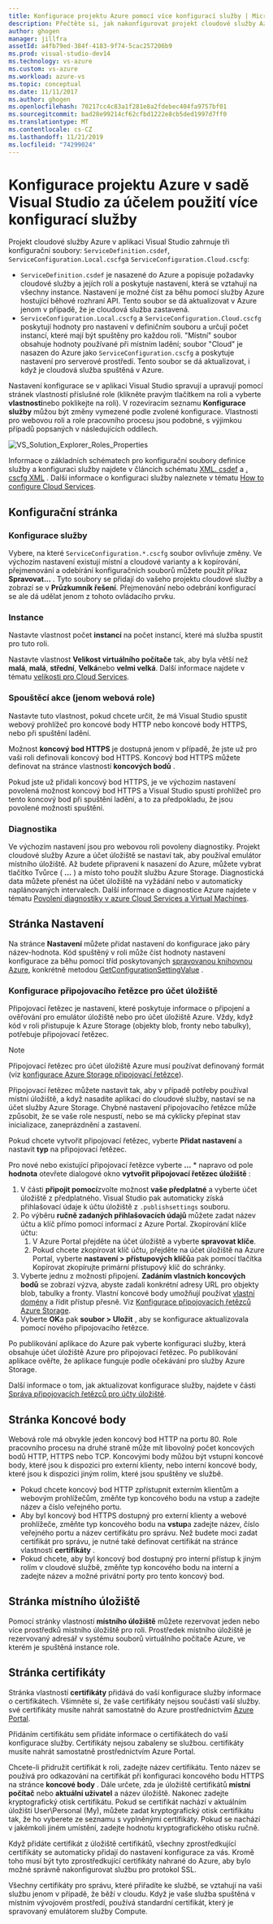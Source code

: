 ```yaml
---
title: Konfigurace projektu Azure pomocí více konfigurací služby | Microsoft Docs
description: Přečtěte si, jak nakonfigurovat projekt cloudové služby Azure změnou souborů ServiceDefinition. csdef, ServiceConfiguration. Local. cscfg a ServiceConfiguration. Cloud. cscfg.
author: ghogen
manager: jillfra
assetId: a4fb79ed-384f-4183-9f74-5cac257206b9
ms.prod: visual-studio-dev14
ms.technology: vs-azure
ms.custom: vs-azure
ms.workload: azure-vs
ms.topic: conceptual
ms.date: 11/11/2017
ms.author: ghogen
ms.openlocfilehash: 70217cc4c83a1f281e8a2fdebec404fa9757bf01
ms.sourcegitcommit: bad28e99214cf62cfbd1222e8cb5ded1997d7ff0
ms.translationtype: MT
ms.contentlocale: cs-CZ
ms.lasthandoff: 11/21/2019
ms.locfileid: "74299024"
---
```

# <a name="configuring-your-azure-project-in-visual-studio-to-use-multiple-service-configurations"></a>Konfigurace projektu Azure v sadě Visual Studio za účelem použití více konfigurací služby

Projekt cloudové služby Azure v aplikaci Visual Studio zahrnuje tři konfigurační soubory: `ServiceDefinition.csdef`, `ServiceConfiguration.Local.cscfg`a `ServiceConfiguration.Cloud.cscfg`:

- `ServiceDefinition.csdef` je nasazené do Azure a popisuje požadavky cloudové služby a jejích rolí a poskytuje nastavení, která se vztahují na všechny instance. Nastavení je možné číst za běhu pomocí služby Azure hostující běhové rozhraní API. Tento soubor se dá aktualizovat v Azure jenom v případě, že je cloudová služba zastavená.
- `ServiceConfiguration.Local.cscfg` a `ServiceConfiguration.Cloud.cscfg` poskytují hodnoty pro nastavení v definičním souboru a určují počet instancí, které mají být spuštěny pro každou roli. "Místní" soubor obsahuje hodnoty používané při místním ladění; soubor "Cloud" je nasazen do Azure jako `ServiceConfiguration.cscfg` a poskytuje nastavení pro serverové prostředí. Tento soubor se dá aktualizovat, i když je cloudová služba spuštěná v Azure.

Nastavení konfigurace se v aplikaci Visual Studio spravují a upravují pomocí stránek vlastností příslušné role (klikněte pravým tlačítkem na roli a vyberte **vlastnosti**nebo poklikejte na roli). V rozevíracím seznamu **Konfigurace služby** můžou být změny vymezené podle zvolené konfigurace. Vlastnosti pro webovou roli a role pracovního procesu jsou podobné, s výjimkou případů popsaných v následujících oddílech.

![VS_Solution_Explorer_Roles_Properties](./media/vs-azure-tools-multiple-services-project-configurations/IC784076.png)

Informace o základních schématech pro konfigurační soubory definice služby a konfiguraci služby najdete v článcích schématu [XML. csdef](/azure/cloud-services/schema-csdef-file) a [. cscfg XML](/azure/cloud-services/schema-cscfg-file) . Další informace o konfiguraci služby naleznete v tématu [How to configure Cloud Services](/azure/cloud-services/cloud-services-how-to-configure-portal).

## <a name="configuration-page"></a>Konfigurační stránka

### <a name="service-configuration"></a>Konfigurace služby

Vybere, na které `ServiceConfiguration.*.cscfg` soubor ovlivňuje změny. Ve výchozím nastavení existují místní a cloudové varianty a k kopírování, přejmenování a odebírání konfiguračních souborů můžete použít příkaz **Spravovat...** . Tyto soubory se přidají do vašeho projektu cloudové služby a zobrazí se v **Průzkumník řešení**. Přejmenování nebo odebrání konfigurací se ale dá udělat jenom z tohoto ovládacího prvku.

### <a name="instances"></a>Instance

Nastavte vlastnost počet **instancí** na počet instancí, které má služba spustit pro tuto roli.

Nastavte vlastnost **Velikost virtuálního počítače** tak, aby byla větší než **malá**, **malá**, **střední**, **Velká**nebo **velmi velká**.  Další informace najdete v tématu [velikosti pro Cloud Services](/azure/cloud-services/cloud-services-sizes-specs).

### <a name="startup-action-web-role-only"></a>Spouštěcí akce (jenom webová role)

Nastavte tuto vlastnost, pokud chcete určit, že má Visual Studio spustit webový prohlížeč pro koncové body HTTP nebo koncové body HTTPS, nebo při spuštění ladění.

Možnost **koncový bod HTTPS** je dostupná jenom v případě, že jste už pro vaši roli definovali koncový bod HTTPS. Koncový bod HTTPS můžete definovat na stránce vlastností **koncových bodů** .

Pokud jste už přidali koncový bod HTTPS, je ve výchozím nastavení povolená možnost koncový bod HTTPS a Visual Studio spustí prohlížeč pro tento koncový bod při spuštění ladění, a to za předpokladu, že jsou povolené možnosti spuštění.

### <a name="diagnostics"></a>Diagnostika

Ve výchozím nastavení jsou pro webovou roli povoleny diagnostiky. Projekt cloudové služby Azure a účet úložiště se nastaví tak, aby používal emulátor místního úložiště. Až budete připraveni k nasazení do Azure, můžete vybrat tlačítko Tvůrce ( **...** ) a místo toho použít službu Azure Storage. Diagnostická data můžete přenést na účet úložiště na vyžádání nebo v automaticky naplánovaných intervalech. Další informace o diagnostice Azure najdete v tématu [Povolení diagnostiky v azure Cloud Services a Virtual Machines](/azure/cloud-services/cloud-services-dotnet-diagnostics).

## <a name="settings-page"></a>Stránka Nastavení

Na stránce **Nastavení** můžete přidat nastavení do konfigurace jako páry název-hodnota. Kód spuštěný v roli může číst hodnoty nastavení konfigurace za běhu pomocí tříd poskytovaných [spravovanou knihovnou Azure](https://go.microsoft.com/fwlink?LinkID=171026), konkrétně metodou [GetConfigurationSettingValue](https://msdn.microsoft.com/library/azure/microsoft.windowsazure.serviceruntime.roleenvironment.getconfigurationsettingvalue.aspx) .

### <a name="configuring-a-connection-string-for-a-storage-account"></a>Konfigurace připojovacího řetězce pro účet úložiště

Připojovací řetězec je nastavení, které poskytuje informace o připojení a ověřování pro emulátor úložiště nebo pro účet úložiště Azure. Vždy, když kód v roli přistupuje k Azure Storage (objekty blob, fronty nebo tabulky), potřebuje připojovací řetězec.

> [!Note]
> Připojovací řetězec pro účet úložiště Azure musí používat definovaný formát (viz [konfigurace Azure Storage připojovací řetězce](/azure/storage/common/storage-configure-connection-string)).

Připojovací řetězec můžete nastavit tak, aby v případě potřeby používal místní úložiště, a když nasadíte aplikaci do cloudové služby, nastaví se na účet služby Azure Storage. Chybné nastavení připojovacího řetězce může způsobit, že se vaše role nespustí, nebo se má cyklicky přepínat stav inicializace, zaneprázdnění a zastavení.

Pokud chcete vytvořit připojovací řetězec, vyberte **Přidat nastavení** a nastavit **typ** na připojovací řetězec.

Pro nové nebo existující připojovací řetězce vyberte **...** * napravo od pole **hodnota** otevřete dialogové okno **vytvořit připojovací řetězec úložiště** :

1. V části **připojit pomocí**zvolte možnost **vaše předplatné** a vyberte účet úložiště z předplatného. Visual Studio pak automaticky získá přihlašovací údaje k účtu úložiště z `.publishsettings` souboru.
1. Po výběru **ručně zadaných přihlašovacích údajů** můžete zadat název účtu a klíč přímo pomocí informací z Azure Portal. Zkopírování klíče účtu:
    1. V Azure Portal přejděte na účet úložiště a vyberte **spravovat klíče**.
    1. Pokud chcete zkopírovat klíč účtu, přejděte na účet úložiště na Azure Portal, vyberte **nastavení > přístupových klíčů**a pak pomocí tlačítka Kopírovat zkopírujte primární přístupový klíč do schránky.
1. Vyberte jednu z možností připojení. **Zadáním vlastních koncových bodů** se zobrazí výzva, abyste zadali konkrétní adresy URL pro objekty blob, tabulky a fronty. Vlastní koncové body umožňují používat [vlastní domény](/azure/storage/blobs/storage-custom-domain-name) a řídit přístup přesně. Viz [Konfigurace připojovacích řetězců Azure Storage](/azure/storage/common/storage-configure-connection-string).
1. Vyberte **OK**a pak **soubor > Uložit** , aby se konfigurace aktualizovala pomocí nového připojovacího řetězce.

Po publikování aplikace do Azure pak vyberte konfiguraci služby, která obsahuje účet úložiště Azure pro připojovací řetězec. Po publikování aplikace ověřte, že aplikace funguje podle očekávání pro služby Azure Storage.

Další informace o tom, jak aktualizovat konfigurace služby, najdete v části [Správa připojovacích řetězců pro účty úložiště](vs-azure-tools-configure-roles-for-cloud-service.md#manage-connection-strings-for-storage-accounts).

## <a name="endpoints-page"></a>Stránka Koncové body

Webová role má obvykle jeden koncový bod HTTP na portu 80. Role pracovního procesu na druhé straně může mít libovolný počet koncových bodů HTTP, HTTPS nebo TCP. Koncovými body můžou být vstupní koncové body, které jsou k dispozici pro externí klienty, nebo interní koncové body, které jsou k dispozici jiným rolím, které jsou spuštěny ve službě.

- Pokud chcete koncový bod HTTP zpřístupnit externím klientům a webovým prohlížečům, změňte typ koncového bodu na vstup a zadejte název a číslo veřejného portu.
- Aby byl koncový bod HTTPS dostupný pro externí klienty a webové prohlížeče, změňte typ koncového bodu na **vstup**a zadejte název, číslo veřejného portu a název certifikátu pro správu. Než budete moci zadat certifikát pro správu, je nutné také definovat certifikát na stránce vlastností **certifikáty** .
- Pokud chcete, aby byl koncový bod dostupný pro interní přístup k jiným rolím v cloudové službě, změňte typ koncového bodu na interní a zadejte název a možné privátní porty pro tento koncový bod.

## <a name="local-storage-page"></a>Stránka místního úložiště

Pomocí stránky vlastností **místního úložiště** můžete rezervovat jeden nebo více prostředků místního úložiště pro roli. Prostředek místního úložiště je rezervovaný adresář v systému souborů virtuálního počítače Azure, ve kterém je spuštěná instance role.

## <a name="certificates-page"></a>Stránka certifikáty

Stránka vlastností **certifikáty** přidává do vaší konfigurace služby informace o certifikátech. Všimněte si, že vaše certifikáty nejsou součástí vaší služby. své certifikáty musíte nahrát samostatně do Azure prostřednictvím [Azure Portal](https://portal.azure.com).

Přidáním certifikátu sem přidáte informace o certifikátech do vaší konfigurace služby. Certifikáty nejsou zabaleny se službou. certifikáty musíte nahrát samostatně prostřednictvím Azure Portal.

Chcete-li přidružit certifikát k roli, zadejte název certifikátu. Tento název se používá pro odkazování na certifikát při konfiguraci koncového bodu HTTPS na stránce **koncové body** . Dále určete, zda je úložiště certifikátů **místní počítač** nebo **aktuální uživatel** a název úložiště. Nakonec zadejte kryptografický otisk certifikátu. Pokud se certifikát nachází v aktuálním úložišti User\Personal (My), můžete zadat kryptografický otisk certifikátu tak, že ho vyberete ze seznamu s vyplněnými certifikáty. Pokud se nachází v jakémkoli jiném umístění, zadejte hodnotu kryptografického otisku ručně.

Když přidáte certifikát z úložiště certifikátů, všechny zprostředkující certifikáty se automaticky přidají do nastavení konfigurace za vás. Kromě toho musí být tyto zprostředkující certifikáty nahrané do Azure, aby bylo možné správně nakonfigurovat službu pro protokol SSL.

Všechny certifikáty pro správu, které přiřadíte ke službě, se vztahují na vaši službu jenom v případě, že běží v cloudu. Když je vaše služba spuštěná v místním vývojovém prostředí, používá standardní certifikát, který je spravovaný emulátorem služby Compute.
